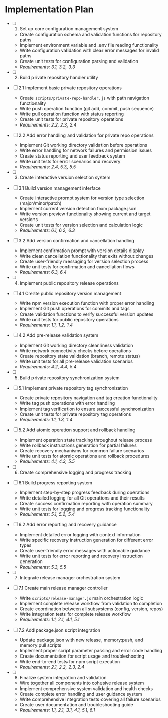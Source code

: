 # Implementation Plan

- [ ] 1. Set up core configuration management system
  - Create configuration schema and validation functions for repository paths
  - Implement environment variable and .env file reading functionality
  - Write configuration validation with clear error messages for invalid paths
  - Create unit tests for configuration parsing and validation
  - _Requirements: 3.1, 3.2, 3.3_

- [ ] 2. Build private repository handler utility
- [ ] 2.1 Implement basic private repository operations
  - Create `scripts/private-repo-handler.js` with path navigation functionality
  - Write push operation function (git add, commit, push sequence)
  - Write pull operation function with status reporting
  - Create unit tests for private repository operations
  - _Requirements: 2.2, 2.3, 2.4_

- [ ] 2.2 Add error handling and validation for private repo operations
  - Implement Git working directory validation before operations
  - Write error handling for network failures and permission issues
  - Create status reporting and user feedback system
  - Write unit tests for error scenarios and recovery
  - _Requirements: 2.4, 5.3, 5.5_

- [ ] 3. Create interactive version selection system
- [ ] 3.1 Build version management interface
  - Create interactive prompt system for version type selection (major/minor/patch)
  - Implement current version detection from package.json
  - Write version preview functionality showing current and target versions
  - Create unit tests for version selection and calculation logic
  - _Requirements: 6.1, 6.2, 6.3_

- [ ] 3.2 Add version confirmation and cancellation handling
  - Implement confirmation prompt with version details display
  - Write clean cancellation functionality that exits without changes
  - Create user-friendly messaging for version selection process
  - Write unit tests for confirmation and cancellation flows
  - _Requirements: 6.3, 6.4_

- [ ] 4. Implement public repository release operations
- [ ] 4.1 Create public repository version management
  - Write npm version execution function with proper error handling
  - Implement Git push operations for commits and tags
  - Create validation functions to verify successful version updates
  - Write unit tests for public repository operations
  - _Requirements: 1.1, 1.2, 1.4_

- [ ] 4.2 Add pre-release validation system
  - Implement Git working directory cleanliness validation
  - Write network connectivity checks before operations
  - Create repository state validation (branch, remote status)
  - Write unit tests for all pre-release validation scenarios
  - _Requirements: 4.2, 4.4, 5.4_

- [ ] 5. Build private repository synchronization system
- [ ] 5.1 Implement private repository tag synchronization
  - Create private repository navigation and tag creation functionality
  - Write tag push operations with error handling
  - Implement tag verification to ensure successful synchronization
  - Create unit tests for private repository tag operations
  - _Requirements: 1.1, 1.3, 1.4_

- [ ] 5.2 Add atomic operation support and rollback handling
  - Implement operation state tracking throughout release process
  - Write rollback instructions generation for partial failures
  - Create recovery mechanisms for common failure scenarios
  - Write unit tests for atomic operations and rollback procedures
  - _Requirements: 4.1, 4.3, 5.5_

- [ ] 6. Create comprehensive logging and progress tracking
- [ ] 6.1 Build progress reporting system
  - Implement step-by-step progress feedback during operations
  - Write detailed logging for all Git operations and their results
  - Create success confirmation reporting with operation summary
  - Write unit tests for logging and progress tracking functionality
  - _Requirements: 5.1, 5.2, 5.4_

- [ ] 6.2 Add error reporting and recovery guidance
  - Implement detailed error logging with context information
  - Write specific recovery instruction generation for different error types
  - Create user-friendly error messages with actionable guidance
  - Write unit tests for error reporting and recovery instruction generation
  - _Requirements: 5.3, 5.5_

- [ ] 7. Integrate release manager orchestration system
- [ ] 7.1 Create main release manager controller
  - Write `scripts/release-manager.js` main orchestration logic
  - Implement complete release workflow from validation to completion
  - Create coordination between all subsystems (config, version, repos)
  - Write integration tests for complete release workflow
  - _Requirements: 1.1, 2.1, 4.1, 5.1_

- [ ] 7.2 Add package.json script integration
  - Update package.json with new release, memory:push, and memory:pull scripts
  - Implement proper script parameter passing and error code handling
  - Create documentation for script usage and troubleshooting
  - Write end-to-end tests for npm script execution
  - _Requirements: 2.1, 2.2, 2.3, 2.4_

- [ ] 8. Finalize system integration and validation
  - Wire together all components into cohesive release system
  - Implement comprehensive system validation and health checks
  - Create complete error handling and user guidance system
  - Write comprehensive integration tests covering all failure scenarios
  - Create user documentation and troubleshooting guide
  - _Requirements: 1.1, 2.1, 3.1, 4.1, 5.1, 6.1_
